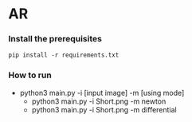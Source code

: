 # AR

### Install the prerequisites
```
pip install -r requirements.txt
```

### How to run
* python3 main.py -i [input image] -m [using mode]
    * python3 main.py -i Short.png -m newton
    * python3 main.py -i Short.png -m differential
